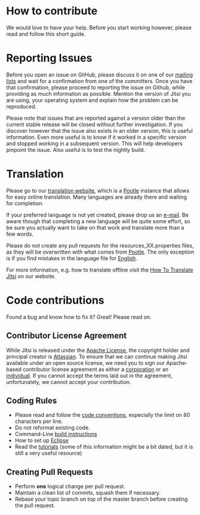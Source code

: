 # How to contribute
We would love to have your help. Before you start working however, please read
and follow this short guide.

# Reporting Issues
Before you open an issue on GitHub, please discuss it on one of our
[mailing lists](https://jitsi.org/Development/MailingLists) and wait for a 
confirmation from one of the committers. Once you have that confirmation, 
please proceed to reporting the issue on Github, while providing as much 
information as possible. Mention the version of Jitsi you are using, your 
operating system and explain how the problem can be reproduced.

Please note that issues that are reported against a version older than the 
current stable release will be closed without further investigation. If you 
discover however that the issue also exists in an older version, this is 
useful information. Even more useful is to know if it worked in a specific 
version and stopped working in a subsequent version. This will help 
developers pinpoint the issue. Also useful is to test the nightly build.

# Translation
Please go to our [translation website](https://translate.jitsi.org), which is a
[Pootle](http://pootle.translatehouse.org/) instance that allows for easy
online translation. Many languages are already there and waiting for completion.

If your preferred language is not yet created, please drop us an
[e-mail](mailto:dev@jitsi.org). Be aware though that completing a new language
will be quite some effort, so be sure you actually want to take on that
work and translate more than a few words.

Please do not create any pull requests for the resources_XX.properties files,
as they will be overwritten with what comes from
[Pootle](https://translate.jitsi.org). The only exception is if you find
mistakes in the language file for
[English](https://github.com/jitsi/jitsi/blob/master/resources/languages/resources.properties).

For more information, e.g. how to translate offline visit the
[How To Translate Jitsi](https://desktop.jitsi.org/Documentation/HowToTranslateSIPCommunicator)
on our website.

# Code contributions
Found a bug and know how to fix it? Great! Please read on.

## Contributor License Agreement
While Jitsi is released under the
[Apache License](https://github.com/jitsi/jitsi/blob/master/LICENSE), the copyright
holder and principal creator is [Atlassian](https://www.atlassian.com/). To
ensure that we can continue making Jitsi available under an open source license,
we need you to sign our Apache-based contributor 
license agreement as either a [corporation](https://jitsi.org/ccla) or an 
[individual](https://jitsi.org/icla). If you cannot accept the terms laid out 
in the agreement, unfortunately, we cannot accept your contribution.

## Coding Rules
- Please read and follow the [code conventions](https://desktop.jitsi.org/Documentation/CodeConvention),
  especially the limit on 80 characters per line.
- Do not reformat existing code.
- Command-Line [build instructions](https://desktop.jitsi.org/Documentation/RetrievingAndBuildingTheSources)
- How to set up [Eclipse](https://desktop.jitsi.org/Documentation/ConfigureEclipseNew)
- Read the [tutorials](https://desktop.jitsi.org/Documentation/DeveloperDocumentation) (some of this information might be a bit dated, but it is still a very useful resource)

## Creating Pull Requests
- Perform **one** logical change per pull request.
- Maintain a clean list of commits, squash them if necessary.
- Rebase your topic branch on top of the master branch before creating the pull request.
